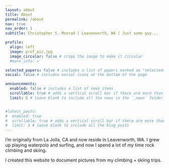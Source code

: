 ```yaml
---
layout: about
title: About
permalink: /about
nav: true
nav_order: 1
subtitle: Christopher S. Moorad | Leavenworth, WA | Just some guy...

profile:
  align: left
  image: prof_pic.jpg
  image_circular: false # crops the image to make it circular
  #more_info: >

selected_papers: false # includes a list of papers marked as "selected={true}"
social: false # includes social icons at the bottom of the page

announcements:
  enabled: false # includes a list of news items
  scrollable: true # adds a vertical scroll bar if there are more than 3 news items
  limit: 5 # leave blank to include all the news in the `_news` folder


#latest_posts:
#  enabled: true
#  scrollable: true # adds a vertical scroll bar if there are more than 3 new posts items
#  limit: 3 # leave blank to include all the blog posts
---
```


I’m originally from La Jolla, CA and now reside in Leavenworth, WA. I grew up playing waterpolo and surfing, and now I spend a lot of my time rock climbing and skiing.

I created this website to document pictures from my climbing + skiing trips.